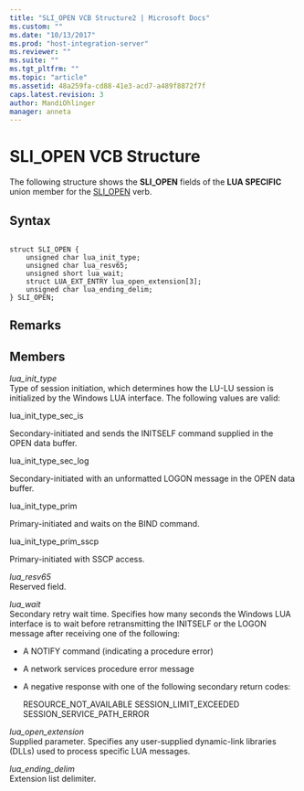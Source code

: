 ```yaml
---
title: "SLI_OPEN VCB Structure2 | Microsoft Docs"
ms.custom: ""
ms.date: "10/13/2017"
ms.prod: "host-integration-server"
ms.reviewer: ""
ms.suite: ""
ms.tgt_pltfrm: ""
ms.topic: "article"
ms.assetid: 48a259fa-cd88-41e3-acd7-a489f8872f7f
caps.latest.revision: 3
author: MandiOhlinger
manager: anneta
---
```

# SLI_OPEN VCB Structure
The following structure shows the **SLI_OPEN** fields of the **LUA SPECIFIC** union member for the [SLI_OPEN](../core/sli-open.md) verb.  
  
## Syntax  
  
```  
  
struct SLI_OPEN {  
    unsigned char lua_init_type;  
    unsigned char lua_resv65;  
    unsigned short lua_wait;  
    struct LUA_EXT_ENTRY lua_open_extension[3];  
    unsigned char lua_ending_delim;  
} SLI_OPEN;  
```  
  
## Remarks  
  
## Members  
 *lua_init_type*  
 Type of session initiation, which determines how the LU-LU session is initialized by the Windows LUA interface. The following values are valid:  
  
 lua_init_type_sec_is  
  
 Secondary-initiated and sends the INITSELF command supplied in the OPEN data buffer.  
  
 lua_init_type_sec_log  
  
 Secondary-initiated with an unformatted LOGON message in the OPEN data buffer.  
  
 lua_init_type_prim  
  
 Primary-initiated and waits on the BIND command.  
  
 lua_init_type_prim_sscp  
  
 Primary-initiated with SSCP access.  
  
 *lua_resv65*  
 Reserved field.  
  
 *lua_wait*  
 Secondary retry wait time. Specifies how many seconds the Windows LUA interface is to wait before retransmitting the INITSELF or the LOGON message after receiving one of the following:  
  
-   A NOTIFY command (indicating a procedure error)  
  
-   A network services procedure error message  
  
-   A negative response with one of the following secondary return codes:  
  
     RESOURCE_NOT_AVAILABLE SESSION_LIMIT_EXCEEDED SESSION_SERVICE_PATH_ERROR  
  
 *lua_open_extension*  
 Supplied parameter. Specifies any user-supplied dynamic-link libraries (DLLs) used to process specific LUA messages.  
  
 *lua_ending_delim*  
 Extension list delimiter.